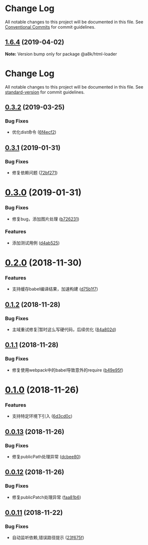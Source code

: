 # Change Log

All notable changes to this project will be documented in this file.
See [Conventional Commits](https://conventionalcommits.org) for commit guidelines.

## [1.6.4](https://github.com/hxfdarling/html-inline-assets-loader/compare/v1.6.3...v1.6.4) (2019-04-02)

**Note:** Version bump only for package @a8k/html-loader





# Change Log

All notable changes to this project will be documented in this file. See [standard-version](https://github.com/conventional-changelog/standard-version) for commit guidelines.

<a name="0.3.2"></a>
## [0.3.2](https://github.com/hxfdarling/html-inline-assets-loader/compare/v0.3.1...v0.3.2) (2019-03-25)


### Bug Fixes

* 优化dist命令 ([6f4ecf2](https://github.com/hxfdarling/html-inline-assets-loader/commit/6f4ecf2))



<a name="0.3.1"></a>
## [0.3.1](https://github.com/hxfdarling/html-inline-assets-loader/compare/v0.3.0...v0.3.1) (2019-01-31)


### Bug Fixes

* 修复依赖问题 ([72bf271](https://github.com/hxfdarling/html-inline-assets-loader/commit/72bf271))



<a name="0.3.0"></a>
# [0.3.0](https://github.com/hxfdarling/html-inline-assets-loader/compare/v0.2.0...v0.3.0) (2019-01-31)


### Bug Fixes

* 修复bug，添加图片处理 ([b726231](https://github.com/hxfdarling/html-inline-assets-loader/commit/b726231))


### Features

* 添加测试用例 ([d4ab525](https://github.com/hxfdarling/html-inline-assets-loader/commit/d4ab525))



<a name="0.2.0"></a>
# [0.2.0](https://github.com/hxfdarling/html-inline-assets-loader/compare/v0.1.2...v0.2.0) (2018-11-30)


### Features

* 支持缓存babel编译结果，加速构建 ([d75b1f7](https://github.com/hxfdarling/html-inline-assets-loader/commit/d75b1f7))



<a name="0.1.2"></a>
## [0.1.2](https://github.com/hxfdarling/html-inline-assets-loader/compare/v0.1.1...v0.1.2) (2018-11-28)


### Bug Fixes

* 主域重试修复|暂时这么写硬代码，后续优化 ([84a802d](https://github.com/hxfdarling/html-inline-assets-loader/commit/84a802d))



<a name="0.1.1"></a>
## [0.1.1](https://github.com/hxfdarling/html-inline-assets-loader/compare/v0.1.0...v0.1.1) (2018-11-28)


### Bug Fixes

* 修复使用webpack中的babel导致意外的require ([b49e95f](https://github.com/hxfdarling/html-inline-assets-loader/commit/b49e95f))



<a name="0.1.0"></a>
# [0.1.0](https://github.com/hxfdarling/html-inline-assets-loader/compare/v0.0.13...v0.1.0) (2018-11-26)


### Features

* 支持特定环境下引入 ([6d3cd0c](https://github.com/hxfdarling/html-inline-assets-loader/commit/6d3cd0c))



<a name="0.0.13"></a>
## [0.0.13](https://github.com/hxfdarling/html-inline-assets-loader/compare/v0.0.12...v0.0.13) (2018-11-26)


### Bug Fixes

* 修复publicPath处理异常 ([dcbee80](https://github.com/hxfdarling/html-inline-assets-loader/commit/dcbee80))



<a name="0.0.12"></a>
## [0.0.12](https://github.com/hxfdarling/html-inline-assets-loader/compare/v0.0.11...v0.0.12) (2018-11-26)


### Bug Fixes

* 修复publicPatch处理异常 ([faa81b6](https://github.com/hxfdarling/html-inline-assets-loader/commit/faa81b6))



<a name="0.0.11"></a>
## [0.0.11](https://github.com/hxfdarling/html-inline-assets-loader/compare/v0.0.10...v0.0.11) (2018-11-22)


### Bug Fixes

* 自动监听依赖,错误路径提示 ([23f675f](https://github.com/hxfdarling/html-inline-assets-loader/commit/23f675f))
